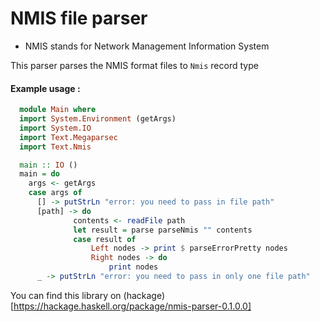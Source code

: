 # NMIS file parser 
 - NMIS stands for Network Management Information System

This parser parses the NMIS format files to `Nmis` record type

#### Example usage :

```haskell
  module Main where
  import System.Environment (getArgs)
  import System.IO
  import Text.Megaparsec
  import Text.Nmis

  main :: IO ()
  main = do
    args <- getArgs
    case args of
      [] -> putStrLn "error: you need to pass in file path"
      [path] -> do
              contents <- readFile path
              let result = parse parseNmis "" contents
              case result of
                  Left nodes -> print $ parseErrorPretty nodes
                  Right nodes -> do
                      print nodes
      _ -> putStrLn "error: you need to pass in only one file path"

```

You can find this library on (hackage)[https://hackage.haskell.org/package/nmis-parser-0.1.0.0]
